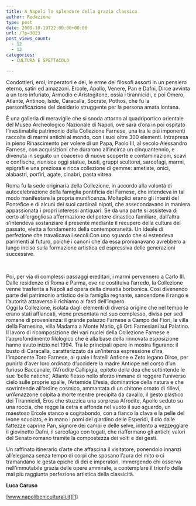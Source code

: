 ```yaml
---
title: A Napoli lo splendore della grazia classica
author: Redazione
type: post
date: 2009-10-19T22:00:00+00:00
url: /?p=3023
post_views_count:
  - 12
  - 12
categories:
  - CULTURA E SPETTACOLO

---
```

Condottieri, eroi, imperatori e dei, le erme dei filosofi assorti in un pensiero eterno, satiri ed amazzoni. Ercole, Apollo, Venere, Pan e Dafni, Dirce avvinta a un toro infuriato, Armodio e Aristogitone, ossia i tirannicidi, e poi Omero, Atlante, Antinoo, Iside, Caracalla, Socrate, Pothos, che fu la personificazione del desiderio struggente per la persona amata lontana.

&Egrave; una galleria di meraviglie che si snoda attorno al quadriportico orientale del Museo Archeologico Nazionale di Napoli, ove sar&agrave; d&rsquo;ora in poi ospitato l&rsquo;inestimabile patrimonio della Collezione Farnese, una tra le pi&ugrave; imponenti raccolte di marmi antichi al mondo, con i suoi oltre 300 elementi. Intrapresa in pieno Rinascimento per volere di un Papa, Paolo III, al secolo Alessandro Farnese, con acquisizioni che durarono all&rsquo;incirca un cinquantennio, e divenuta in seguito un coacervo di nuove scoperte e contaminazioni, scavi e confische, riunisce oggi statue, busti, gruppi scultorei, sarcofagi, marmi, epigrafi e una preziosa e ricca collezione di gemme: ametiste, onici, alabastri, porfiri, agate, cinabri, pasta vitrea.

Roma fu la sede originaria della Collezione, in accordo alla volont&agrave; di autocelebrazione della famiglia pontificia dei Farnese, che intendeva in tal modo manifestare la propria munificenza. Molteplici erano gli intenti del Pontefice e di alcuni dei suoi cardinali nipoti, che assecondavano in maniera appassionata i propri interessi antiquari. Se da una parte si assisteva di certo all&rsquo;orgogliosa affermazione del potere dinastico familiare, dall&rsquo;altra s&rsquo;intendeva sostanziare il presente mediante il recupero della cultura del passato, eletta a fondamento della contemporaneit&agrave;. Un ideale di perfezione che travalicava i secoli.Con uno sguardo che si estendeva parimenti al futuro, poich&eacute; i canoni che da essa promanavano avrebbero a lungo inciso sulla formazione artistica ed espressiva delle generazioni successive.

&nbsp;

Poi, per via di complessi passaggi ereditari, i marmi pervennero a Carlo III. Dalle residenze di Roma e Parma, ove ne costituiva l&rsquo;arredo, la Collezione venne trasferita a Napoli ad opera della dinastia borbonica. Cos&igrave; divenendo parte del patrimonio artistico della famiglia regnante, sancendone il rango e l&rsquo;autorit&agrave; attraverso il richiamo ai fasti dell&rsquo;impero.  
Oggi la Collezione, isolata dagli elementi di diversa origine che nel tempo le erano stati affiancati, viene presentata nel suo complesso, divisa per sedi romane di provenienza: il grande palazzo Farnese a Campo dei Fiori, la villa della Farnesina, villa Madama a Monte Mario, gli Orti Farnesiani sul Palatino. Il lavoro di ricomposizione dei vari nuclei della Collezione Farnese e l&rsquo;approfondimento filologico che &egrave; alla base della rinnovata esposizione hanno avuto inizio nel 1994. Tra le principali opere in mostra figurano: il busto di Caracalla, caratterizzato da un&rsquo;intensa espressione d&rsquo;ira, l&rsquo;imponente Toro Farnese, al quale i fratelli Anfione e Zeto legano Dirce, per punirla d&rsquo;aver loro ordinato d&rsquo;uccidere la madre Antiope nel corso d&rsquo;un furioso Baccanale, l&rsquo;Afrodite Callipigia, epiteto della dea che sottintende le sue &lsquo;belle natiche&rsquo;, Atlante flesso nello sforzo immane di reggere l&rsquo;universo cielo sulle proprie spalle, l&rsquo;Artemide Efesia, dominatrice della natura e che sovrintende all&rsquo;ordine cosmico, ammantata di un chitone ornato di rilievi, un&rsquo;Amazzone colpita a morte mentre precipita da cavallo, il gesto plastico dei Tirannicidi, Eros che stuzzica una sorpresa Afrodite, Apollo seduto su una roccia, che regge la cetra e affonda nel vuoto il suo sguardo, un maestoso Ercole stanco e cogitabondo, con a fianco la clava e la pelle del leone scuoiato, e in mano i pomi del giardino delle Esperidi, il dio dalle fattezze caprine Pan, signore dei campi e delle selve, intento a vezzeggiare il giovinetto Dafni, il sarcofago con togati, che riaffermano gli antichi valori del Senato romano tramite la compostezza dei volti e dei gesti.

Un raffinato itinerario d&rsquo;arte che affascina il visitatore, ponendolo innanzi all&rsquo;eleganza senza tempo di corpi che sposano l&rsquo;aura del mito o ci tramandano le gesta epiche di dei e imperatori. Immergendo chi osserva nell&rsquo;immutabile grazia delle opere ammirate, a contemplare il trionfo della mai pi&ugrave; raggiunta perfezione artistica della classicit&agrave;.

**Luca Caruso**

[www.napolibeniculturali.it][1]

 [1]: https://www.napolibeniculturali.it
